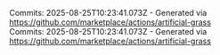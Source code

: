Commits: 2025-08-25T10:23:41.073Z - Generated via https://github.com/marketplace/actions/artificial-grass
<br>
Commits: 2025-08-25T10:23:41.073Z - Generated via https://github.com/marketplace/actions/artificial-grass
<br>
